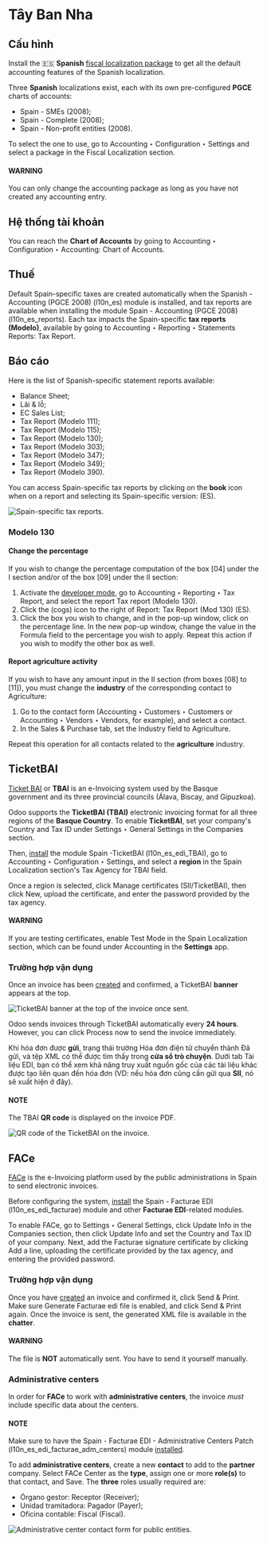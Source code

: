 # Tây Ban Nha

## Cấu hình

Install the 🇪🇸 **Spanish** [fiscal localization package](../fiscal_localizations.md) to get all
the default accounting features of the Spanish localization.

Three **Spanish** localizations exist, each with its own pre-configured **PGCE** charts of accounts:

- Spain - SMEs (2008);
- Spain - Complete (2008);
- Spain - Non-profit entities (2008).

To select the one to use, go to Accounting ‣ Configuration ‣ Settings and
select a package in the Fiscal Localization section.

#### WARNING
You can only change the accounting package as long as you have not created any accounting entry.

## Hệ thống tài khoản

You can reach the **Chart of Accounts** by going to Accounting ‣ Configuration ‣
Accounting: Chart of Accounts.

## Thuế

Default Spain-specific taxes are created automatically when the
Spanish - Accounting (PGCE 2008) (l10n_es) module is installed, and tax reports are
available when installing the module Spain - Accounting (PGCE 2008) (l10n_es_reports).
Each tax impacts the Spain-specific **tax reports (Modelo)**, available by going to
Accounting ‣ Reporting ‣ Statements Reports: Tax Report.

## Báo cáo

Here is the list of Spanish-specific statement reports available:

- Balance Sheet;
- Lãi & lỗ;
- EC Sales List;
- Tax Report (Modelo 111);
- Tax Report (Modelo 115);
- Tax Report (Modelo 130);
- Tax Report (Modelo 303);
- Tax Report (Modelo 347);
- Tax Report (Modelo 349);
- Tax Report (Modelo 390).

You can access Spain-specific tax reports by clicking on the **book** icon when on a report and
selecting its Spain-specific version: (ES).

![Spain-specific tax reports.](spain/modelo-reports.png)

### Modelo 130

#### Change the percentage

If you wish to change the percentage computation of the box [04] under the I
section and/or of the box [09] under the II section:

1. Activate the [developer mode](../../general/developer_mode.md#developer-mode), go to Accounting ‣
   Reporting ‣ Tax Report, and select the report Tax report (Modelo 130).
2. Click the <i class="fa fa-cogs"></i> (cogs) icon to the right of Report: Tax Report
   (Mod 130) (ES).
3. Click the box you wish to change, and in the pop-up window, click on the percentage
   line. In the new pop-up window, change the value in the Formula field to the
   percentage you wish to apply.
   Repeat this action if you wish to modify the other box as well.

#### Report agriculture activity

If you wish to have any amount input in the II section (from boxes [08] to
[11]), you must change the **industry** of the corresponding contact to
Agriculture:

1. Go to the contact form (Accounting ‣ Customers ‣ Customers
   or Accounting ‣ Vendors ‣ Vendors, for example), and select a contact.
2. In the Sales & Purchase tab, set the Industry field to
   Agriculture.

Repeat this operation for all contacts related to the **agriculture** industry.

## TicketBAI

[Ticket BAI](https://www.gipuzkoa.eus/es/web/ogasuna/ticketbai) or **TBAI** is an e-Invoicing
system used by the Basque government and its three provincial councils (Álava, Biscay, and
Gipuzkoa).

Odoo supports the **TicketBAI (TBAI)** electronic invoicing format for all three regions of the
**Basque Country**. To enable **TicketBAI**, set your company's Country and
Tax ID under Settings ‣ General Settings in the Companies
section.

Then, [install](../../general/apps_modules.md#general-install) the module Spain -TicketBAI (l10n_es_edi_TBAI),
go to Accounting ‣ Configuration ‣ Settings, and select a **region** in the
Spain Localization section's Tax Agency for TBAI field.

Once a region is selected, click Manage certificates (SII/TicketBAI), then click
New, upload the certificate, and enter the password provided by the tax agency.

#### WARNING
If you are testing certificates, enable Test Mode in the
Spain Localization section, which can be found under Accounting in
the **Settings** app.

### Trường hợp vận dụng

Once an invoice has been [created](../accounting/customer_invoices.md) and confirmed,
a TicketBAI **banner** appears at the top.

![TicketBAI banner at the top of the invoice once sent.](spain/ticketbai-invoice.png)

Odoo sends invoices through TicketBAI automatically every **24 hours**. However, you can click
Process now to send the invoice immediately.

Khi hóa đơn được **gửi**, trạng thái trường Hóa đơn điện tử chuyển thành Đã gửi, và tệp XML có thể được tìm thấy trong **cửa sổ trò chuyện**. Dưới tab Tài liệu EDI, bạn có thể xem khả năng truy xuất nguồn gốc của các tài liệu khác được tạo liên quan đến hóa đơn (VD: nếu hóa đơn cũng cần gửi qua **SII**, nó sẽ xuất hiện ở đây).

#### NOTE
The TBAI **QR code** is displayed on the invoice PDF.

![QR code of the TicketBAI on the invoice.](spain/qr-code.png)

## FACe

[FACe](https://face.gob.es/en) is the e-Invoicing platform used by the public administrations in
Spain to send electronic invoices.

Before configuring the  system,
[install](../../general/apps_modules.md#general-install) the Spain - Facturae EDI (l10n_es_edi_facturae) module
and other **Facturae EDI**-related modules.

To enable FACe, go to Settings ‣ General Settings, click
Update Info in the Companies section, then click Update Info and
set the Country and Tax ID of your company. Next, add the
Facturae signature certificate by clicking Add a line, uploading the
certificate provided by the tax agency, and entering the provided password.

### Trường hợp vận dụng

Once you have [created](../accounting/customer_invoices.md) an invoice and confirmed
it, click Send & Print. Make sure Generate Facturae edi file is enabled, and
click Send & Print again. Once the invoice is sent, the generated XML file is available
in the **chatter**.

#### WARNING
The file is **NOT** automatically sent. You have to send it yourself manually.

### Administrative centers

In order for **FACe** to work with **administrative centers**, the invoice *must* include specific
data about the centers.

#### NOTE
Make sure to have the Spain - Facturae EDI - Administrative Centers Patch
(l10n_es_edi_facturae_adm_centers) module [installed](../../general/apps_modules.md#general-install).

To add **administrative centers**, create a new **contact** to add to the **partner** company.
Select FACe Center as the **type**, assign one or more **role(s)** to that contact, and
Save. The **three** roles usually required are:

- Órgano gestor: Receptor (Receiver);
- Unidad tramitadora: Pagador (Payer);
- Oficina contable: Fiscal (Fiscal).

![Administrative center contact form for public entities.](spain/administrative-center.png)
